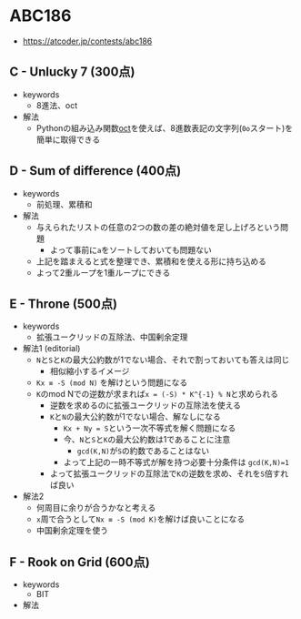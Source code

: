 # ABC186
* https://atcoder.jp/contests/abc186


## C - Unlucky 7 (300点)
* keywords
  - 8進法、oct
* 解法
  - Pythonの組み込み関数[oct](https://docs.python.org/ja/3/library/functions.html#oct)を使えば、8進数表記の文字列(`0o`スタート)を簡単に取得できる


## D - Sum of difference (400点)
* keywords
  - 前処理、累積和
* 解法
  - 与えられたリストの任意の2つの数の差の絶対値を足し上げろという問題
    - よって事前に`a`をソートしておいても問題ない
  - 上記を踏まえると式を整理でき、累積和を使える形に持ち込める
  - よって2重ループを1重ループにできる


## E - Throne (500点)
* keywords
  - 拡張ユークリッドの互除法、中国剰余定理
* 解法1 (editorial)
  - `N`と`S`と`K`の最大公約数が1でない場合、それで割っておいても答えは同じ
    - 相似縮小するイメージ
  - `Kx ≡ -S (mod N)` を解けという問題になる
  - `K`のmod Nでの逆数が求まれば`x = (-S) * K^{-1} % N`と求められる
    - 逆数を求めるのに拡張ユークリッドの互除法を使える
    - `K`と`N`の最大公約数が1でない場合、解なしになる
      - `Kx + Ny = S`という一次不等式を解く問題になる
      - 今、`N`と`S`と`K`の最大公約数は1であることに注意
        - `gcd(K,N)`が`S`の約数であることはない
      - よって上記の一時不等式が解を持つ必要十分条件は `gcd(K,N)=1`
    - よって拡張ユークリッドの互除法で`K`の逆数を求め、それを`S`倍すれば良い
* 解法2
  - 何周目に余りが合うかなと考える
  - `x`周で合うとして`Nx ≡ -S (mod K)`を解けば良いことになる
  - 中国剰余定理を使う


## F - Rook on Grid (600点)
* keywords
  - BIT
* 解法
